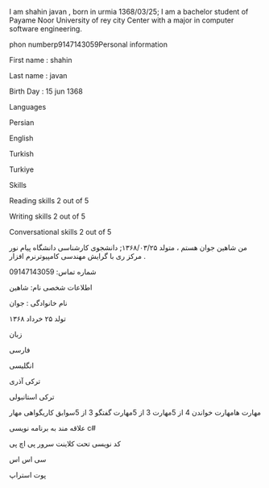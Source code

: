 
I am shahin javan , born in urmia 1368/03/25; I am a bachelor student of Payame Noor University of rey city Center with a major in computer software engineering.

phon numberp9147143059Personal information

First name : shahin

Last name : javan

Birth Day : 15 jun 1368

Languages

Persian

English

Turkish

Turkiye

Skills

Reading skills 2 out of 5

Writing skills 2 out of 5

Conversational skills 2 out of 5



من شاهین جوان هستم ، متولد ۱۳۶۸/۰۳/۲۵; دانشجوی کارشناسی دانشگاه پیام نور مرکز ری با گرایش مهندسی کامپیوترنرم افزار .

شماره تماس: 09147143059 

اطلاعات شخصی نام: شاهین

نام خانوادگی : جوان

تولد  ۲۵ خرداد  ۱۳۶۸

زبان

فارسی

انگلیسی

ترکی آذری

ترکی استانبولی 




مهارت هامهارت خواندن 4 از 5مهارت 3 از 5مهارت گفتگو 3 از 5سوابق کاریگواهی مهار

علاقه مند به برنامه نویسی c#

کد نویسی تحت کلاینت سرور 
پی اچ پی

سی اس اس 

پوت استراپ
